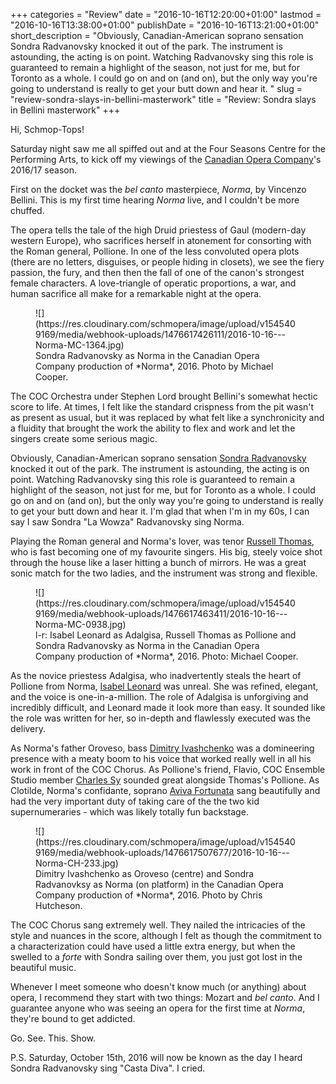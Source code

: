 +++
categories = "Review"
date = "2016-10-16T12:20:00+01:00"
lastmod = "2016-10-16T13:38:00+01:00"
publishDate = "2016-10-16T13:21:00+01:00"
short_description = "Obviously, Canadian-American soprano sensation Sondra Radvanovsky knocked it out of the park. The instrument is astounding, the acting is on point. Watching Radvanovsky sing this role is guaranteed to remain a highlight of the season, not just for me, but for Toronto as a whole. I could go on and on (and on), but the only way you&#039;re going to understand is really to get your butt down and hear it. "
slug = "review-sondra-slays-in-bellini-masterwork"
title = "Review: Sondra slays in Bellini masterwork"
+++

Hi, Schmop-Tops!

Saturday night saw me all spiffed out and at the Four Seasons Centre for the Performing Arts, to kick off my viewings of the [Canadian Opera Company](/scene/companies/canadian-opera-company/)'s 2016/17 season.

First on the docket was the *bel canto* masterpiece, *Norma*, by Vincenzo Bellini. This is my first time hearing *Norma* live, and I couldn't be more chuffed.

The opera tells the tale of the high Druid priestess of Gaul (modern-day western Europe), who sacrifices herself in atonement for consorting with the Roman general, Pollione. In one of the less convoluted opera plots (there are no letters, disguises, or people hiding in closets), we see the fiery passion, the fury, and then then the fall of one of the canon's strongest female characters. A love-triangle of operatic proportions, a war, and human sacrifice all make for a remarkable night at the opera. 

<figure data-type="image">
![](https://res.cloudinary.com/schmopera/image/upload/v1545409169/media/webhook-uploads/1476617426111/2016-10-16---Norma-MC-1364.jpg)
<figcaption>Sondra Radvanovsky as Norma in the Canadian Opera Company production of *Norma*, 2016. Photo by Michael Cooper.
</figcaption>
</figure>

The COC Orchestra under Stephen Lord brought Bellini's somewhat hectic score to life. At times, I felt like the standard crispness from the pit wasn't as present as usual, but it was replaced by what felt like a synchronicity and a fluidity that brought the work the ability to flex and work and let the singers create some serious magic. 

Obviously, Canadian-American soprano sensation [Sondra Radvanovsky](/in-review-sondra-radvanovsky-at-koerner-hall/) knocked it out of the park. The instrument is astounding, the acting is on point. Watching Radvanovsky sing this role is guaranteed to remain a highlight of the season, not just for me, but for Toronto as a whole. I could go on and on (and on), but the only way you're going to understand is really to get your butt down and hear it. I'm glad that when I'm in my 60s, I can say I saw Sondra "La Wowza" Radvanovsky sing Norma.

Playing the Roman general and Norma's lover, was tenor [Russell Thomas](/talking-with-singers-russell-thomas/), who is fast becoming one of my favourite singers. His big, steely voice shot through the house like a laser hitting a bunch of mirrors. He was a great sonic match for the two ladies, and the instrument was strong and flexible. 

<figure data-type="image">
![](https://res.cloudinary.com/schmopera/image/upload/v1545409169/media/webhook-uploads/1476617463411/2016-10-16---Norma-MC-0938.jpg)
<figcaption>l-r: Isabel Leonard as Adalgisa, Russell Thomas as Pollione and Sondra Radvanovsky as Norma in the Canadian Opera Company production of *Norma*, 2016. Photo: Michael Cooper.
</figcaption>
</figure>

As the novice priestess Adalgisa, who inadvertently steals the heart of Pollione from Norma, [Isabel Leonard](/scene/people/isabel-leonard/) was unreal. She was refined, elegant, and the voice is one-in-a-million. The role of Adalgisa is unforgiving and incredibly difficult, and Leonard made it look more than easy. It sounded like the role was written for her, so in-depth and flawlessly executed was the delivery. 

As Norma's father Oroveso, bass [Dimitry Ivashchenko](/scene/people/dimitry-ivashchenko/) was a domineering presence with a meaty boom to his voice that worked really well in all his work in front of the COC Chorus. As Pollione's friend, Flavio, COC Ensemble Studio member [Charles Sy](/scene/people/charles-sy/) sounded great alongside Thomas's Pollione. As Clotilde, Norma's confidante, soprano [Aviva Fortunata](/scene/people/aviva-fortunata/) sang beautifully and had the very important duty of taking care of the the two kid supernumeraries - which was likely totally fun backstage. 

<figure data-type="image">
![](https://res.cloudinary.com/schmopera/image/upload/v1545409169/media/webhook-uploads/1476617507677/2016-10-16---Norma-CH-233.jpg)
<figcaption>Dimitry Ivashchenko as Oroveso (centre) and Sondra Radvanovksy as Norma (on platform) in the Canadian Opera Company production of *Norma*, 2016. Photo by Chris Hutcheson.</figcaption>
</figure>

The COC Chorus sang extremely well. They nailed the intricacies of the style and nuances in the score, although I felt as though the commitment to a characterization could have used a little extra energy, but when the swelled to a *forte* with Sondra sailing over them, you just got lost in the beautiful music. 

Whenever I meet someone who doesn't know much (or anything) about opera, I recommend they start with two things: Mozart and *bel canto*. And I guarantee anyone who was seeing an opera for the first time at *Norma*, they're bound to get addicted. 

Go. See. This. Show. 

P.S. Saturday, October 15th, 2016 will now be known as the day I heard Sondra Radvanovsky sing "Casta Diva". I cried.
